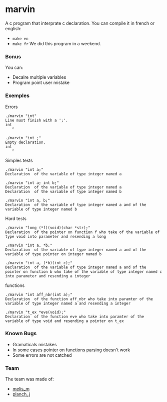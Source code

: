 # marvin

A c program that interprate c declaration.
You can compile it in french or english:
 * `make en`
 * `make fr`
We did this program in a weekend.

### Bonus

You can:
 * Decalre multiple variables
 * Program point user mistake 

### Exemples

Errors
```
./marvin "int"
Line must finish with a ';'.
int
   ^

./marvin "int ;"
Empty declaration.
int
   ^
```
Simples tests
```
./marvin "int a;"
Declaration  of the variable of type integer named a

./marvin "int a; int b;"
Declaration  of the variable of type integer named a
Declaration  of the variable of type integer named b

./marvin "int a, b;"
Declaration  of the variable of type integer named a and of the variable of type integer named b
```
Hard tests
```
./marvin "long (*f)(void)(char *str);"
Declaration  of the pointer on function f who take of the variable of type void into parameter and resending a long

./marvin "int a, *b;"
Declaration  of the variable of type integer named a and of the variable of type pointer on integer named b

./marvin "int a, (*b)(int c);"
Declaration  of the variable of type integer named a and of the pointer on function b who take of the variable of type integer named c into parameter and resending a integer
```
functions
```
./marvin "int aff_nbr(int a);"
Declaration  of the function aff_nbr who take into paramter of the variable of type integer named a and resending a integer

./marvin "t_ex *eve(void);"
Declaration  of the function eve who take into paramter of the variable of type void and resending a pointer on t_ex
```

### Known Bugs

 * Gramaticals mistakes
 * In some cases pointer on functions parsing doesn't work
 * Some errors are not catched

### Team

The team was made of:
 * [melis_m](https://github.com/melis-m)
 * [planch_j](http://github.com/plean)
